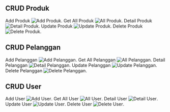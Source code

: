 ## CRUD Produk
Add Produk
![Add Produk](assets/add_produk.png).
Get All Produk
![All Produk](assets/all_produk.png).
Detail Produk
![Detail Produk](assets/detail_produk.png).
Update Produk
![Update Produk](assets/update_produk.png).
Delete Produk
![Delete Produk](assets/delete_produk.png).

## CRUD Pelanggan
Add Pelanggan
![Add Pelanggan](assets/add_pelanggan.png).
Get All Pelanggan
![All Pelanggan](assets/all_pelanggan.png).
Detail Pelanggan
![Detail Pelanggan](assets/detail_pelanggan.png).
Update Pelanggan
![Update Pelanggan](assets/update_pelanggan.png).
Delete Pelanggan
![Delete Pelanggan](assets/delete_pelanggan.png).

## CRUD User
Add User
![Add User](assets/add_user.png).
Get All User
![All User](assets/all_user.png).
Detail User
![Detail User](assets/detail_user.png).
Update User
![Update User](assets/update_user.png).
Delete User
![Delete User](assets/delete_user.png).


